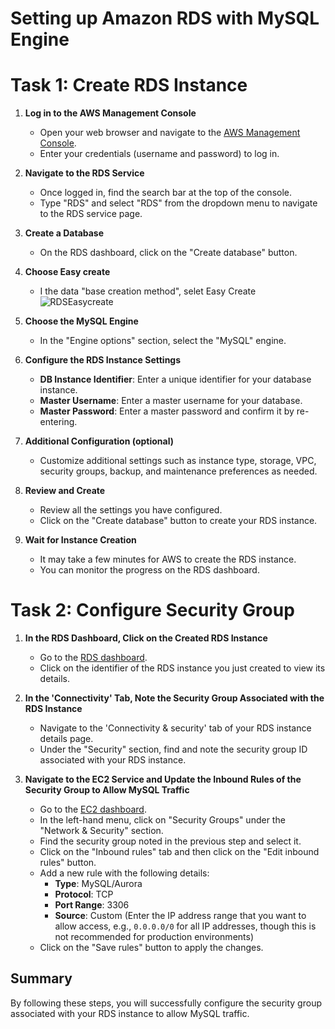 # Setting up Amazon RDS with MySQL Engine

# Task 1: Create RDS Instance

1. **Log in to the AWS Management Console**
   - Open your web browser and navigate to the [AWS Management Console](https://aws.amazon.com/console/).
   - Enter your credentials (username and password) to log in.

2. **Navigate to the RDS Service**
   - Once logged in, find the search bar at the top of the console.
   - Type "RDS" and select "RDS" from the dropdown menu to navigate to the RDS service page.

3. **Create a Database**
   - On the RDS dashboard, click on the "Create database" button.

4. **Choose Easy create**
   - I the data "base creation method", selet Easy Create
     ![RDSEasycreate](https://github.com/Fumnanya92/Darey.io_Projects/assets/104866089/6c08fd02-9d14-46c3-9191-f7c770d1206f)


5. **Choose the MySQL Engine**
   - In the "Engine options" section, select the "MySQL" engine.

6. **Configure the RDS Instance Settings**
   - **DB Instance Identifier**: Enter a unique identifier for your database instance.
   - **Master Username**: Enter a master username for your database.
   - **Master Password**: Enter a master password and confirm it by re-entering.

7. **Additional Configuration (optional)**
   - Customize additional settings such as instance type, storage, VPC, security groups, backup, and maintenance preferences as needed.

8. **Review and Create**
   - Review all the settings you have configured.
   - Click on the "Create database" button to create your RDS instance.

9. **Wait for Instance Creation**
   - It may take a few minutes for AWS to create the RDS instance.
   - You can monitor the progress on the RDS dashboard.


# Task 2: Configure Security Group

1. **In the RDS Dashboard, Click on the Created RDS Instance**
   - Go to the [RDS dashboard](https://console.aws.amazon.com/rds/).
   - Click on the identifier of the RDS instance you just created to view its details.

2. **In the 'Connectivity' Tab, Note the Security Group Associated with the RDS Instance**
   - Navigate to the 'Connectivity & security' tab of your RDS instance details page.
   - Under the "Security" section, find and note the security group ID associated with your RDS instance.

3. **Navigate to the EC2 Service and Update the Inbound Rules of the Security Group to Allow MySQL Traffic**
   - Go to the [EC2 dashboard](https://console.aws.amazon.com/ec2/).
   - In the left-hand menu, click on "Security Groups" under the "Network & Security" section.
   - Find the security group noted in the previous step and select it.
   - Click on the "Inbound rules" tab and then click on the "Edit inbound rules" button.
   - Add a new rule with the following details:
     - **Type**: MySQL/Aurora
     - **Protocol**: TCP
     - **Port Range**: 3306
     - **Source**: Custom (Enter the IP address range that you want to allow access, e.g., `0.0.0.0/0` for all IP addresses, though this is not recommended for production environments)
   - Click on the "Save rules" button to apply the changes.

## Summary
By following these steps, you will successfully configure the security group associated with your RDS instance to allow MySQL traffic.

